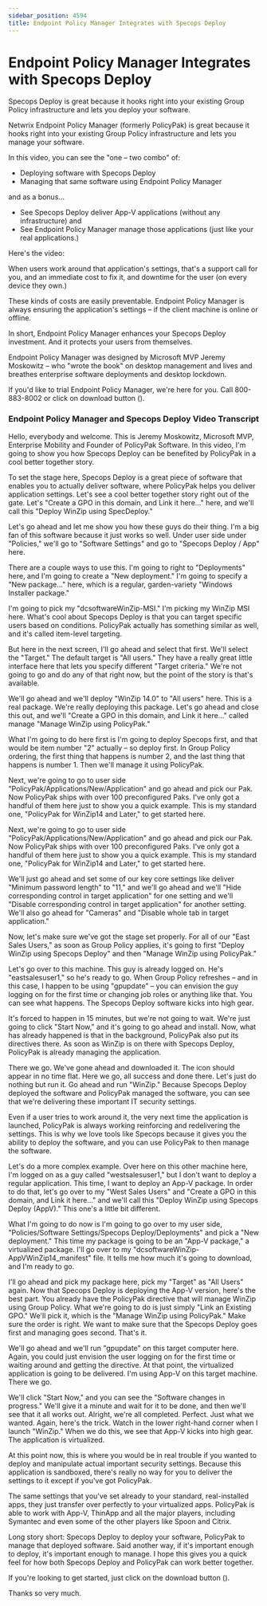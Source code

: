 ```yaml
---
sidebar_position: 4594
title: Endpoint Policy Manager Integrates with Specops Deploy
---
```


# Endpoint Policy Manager Integrates with Specops Deploy

Specops Deploy is great because it hooks right into your existing Group Policy infrastructure and lets you deploy your software.

Netwrix Endpoint Policy Manager (formerly PolicyPak) is great because it hooks right into your existing Group Policy infrastructure and lets you manage your software.

In this video, you can see the "one – two combo" of:

* Deploying software with Specops Deploy
* Managing that same software using Endpoint Policy Manager

and as a bonus…

* See Specops Deploy deliver App-V applications (without any infrastructure) and
* See Endpoint Policy Manager manage those applications (just like your real applications.)

Here's the video:

When users work around that application's settings, that's a support call for you, and an immediate cost to fix it, and downtime for the user (on every device they own.)

These kinds of costs are easily preventable. Endpoint Policy Manager is always ensuring the application's settings – if the client machine is online or offline.

In short, Endpoint Policy Manager enhances your Specops Deploy investment. And it protects your users from themselves.

Endpoint Policy Manager was designed by Microsoft MVP Jeremy Moskowitz – who "wrote the book" on desktop management and lives and breathes enterprise software deployments and desktop lockdown.

If you'd like to trial Endpoint Policy Manager, we're here for you. Call 800-883-8002 or click on download button ().

### Endpoint Policy Manager and Specops Deploy Video Transcript

Hello, everybody and welcome. This is Jeremy Moskowitz, Microsoft MVP, Enterprise Mobility and Founder of PolicyPak Software. In this video, I'm going to show you how Specops Deploy can be benefited by PolicyPak in a cool better together story.

To set the stage here, Specops Deploy is a great piece of software that enables you to actually deliver software, where PolicyPak helps you deliver application settings. Let's see a cool better together story right out of the gate. Let's "Create a GPO in this domain, and Link it here…" here, and we'll call this "Deploy WinZip using SpecDeploy."

Let's go ahead and let me show you how these guys do their thing. I'm a big fan of this software because it just works so well. Under user side under "Policies," we'll go to "Software Settings" and go to "Specops Deploy / App" here.

There are a couple ways to use this. I'm going to right to "Deployments" here, and I'm going to create a "New deployment." I'm going to specify a "New package…" here, which is a regular, garden-variety "Windows Installer package."

I'm going to pick my "dcsoftwareWinZip-MSI." I'm picking my WinZip MSI here. What's cool about Specops Deploy is that you can target specific users based on conditions. PolicyPak actually has something similar as well, and it's called item-level targeting.

But here in the next screen, I'll go ahead and select that first. We'll select the "Target." The default target is "All users." They have a really great little interface here that lets you specify different "Target criteria." We're not going to go and do any of that right now, but the point of the story is that's available.

We'll go ahead and we'll deploy "WinZip 14.0" to "All users" here. This is a real package. We're really deploying this package. Let's go ahead and close this out, and we'll "Create a GPO in this domain, and Link it here…" called manage "Manage WinZip using PolicyPak."

What I'm going to do here first is I'm going to deploy Specops first, and that would be item number "2" actually – so deploy first. In Group Policy ordering, the first thing that happens is number 2, and the last thing that happens is number 1. Then we'll manage it using PolicyPak.

Next, we're going to go to user side "PolicyPak/Applications/New/Application" and go ahead and pick our Pak. Now PolicyPak ships with over 100 preconfigured Paks. I've only got a handful of them here just to show you a quick example. This is my standard one, "PolicyPak for WinZip14 and Later," to get started here.

Next, we're going to go to user side "PolicyPak/Applications/New/Application" and go ahead and pick our Pak. Now PolicyPak ships with over 100 preconfigured Paks. I've only got a handful of them here just to show you a quick example. This is my standard one, "PolicyPak for WinZip14 and Later," to get started here.

We'll just go ahead and set some of our key core settings like deliver "Minimum password length" to "11," and we'll go ahead and we'll "Hide corresponding control in target application" for one setting and we'll "Disable corresponding control in target application" for another setting. We'll also go ahead for "Cameras" and "Disable whole tab in target application."

Now, let's make sure we've got the stage set properly. For all of our "East Sales Users," as soon as Group Policy applies, it's going to first "Deploy WinZip using Specops Deploy" and then "Manage WinZip using PolicyPak."

Let's go over to this machine. This guy is already logged on. He's "eastsalesuser1," so he's ready to go. When Group Policy refreshes – and in this case, I happen to be using "gpupdate" – you can envision the guy logging on for the first time or changing job roles or anything like that. You can see what happens. The Specops Deploy software kicks into high gear.

It's forced to happen in 15 minutes, but we're not going to wait. We're just going to click "Start Now," and it's going to go ahead and install. Now, what has already happened is that in the background, PolicyPak also put its directives there. As soon as WinZip is on there with Specops Deploy, PolicyPak is already managing the application.

There we go. We've gone ahead and downloaded it. The icon should appear in no time flat. Here we go, all success and done there. Let's just do nothing but run it. Go ahead and run "WinZip." Because Specops Deploy deployed the software and PolicyPak managed the software, you can see that we're delivering these important IT security settings.

Even if a user tries to work around it, the very next time the application is launched, PolicyPak is always working reinforcing and redelivering the settings. This is why we love tools like Specops because it gives you the ability to deploy the software, and you can use PolicyPak to then manage the software.

Let's do a more complex example. Over here on this other machine here, I'm logged on as a guy called "westsalesuser1," but I don't want to deploy a regular application. This time, I want to deploy an App-V package. In order to do that, let's go over to my "West Sales Users" and "Create a GPO in this domain, and Link it here…" and we'll call this "Deploy WinZip using Specops Deploy (AppV)." This one's a little bit different.

What I'm going to do now is I'm going to go over to my user side, "Policies/Software Settings/Specops Deploy/Deployments" and pick a "New deployment." This time my package is going to be an "App-V package," a virtualized package. I'll go over to my "dcsoftwareWinZip-AppVWinZip14\_manifest" file. It tells me how much it's going to download, and I'm ready to go.

I'll go ahead and pick my package here, pick my "Target" as "All Users" again. Now that Specops Deploy is deploying the App-V version, here's the best part. You already have the PolicyPak directive that will manage WinZip using Group Policy. What we're going to do is just simply "Link an Existing GPO." We'll pick it, which is the "Manage WinZip using PolicyPak." Make sure the order is right. We want to make sure that the Specops Deploy goes first and managing goes second. That's it.

We'll go ahead and we'll run "gpupdate" on this target computer here. Again, you could just envision the user logging on for the first time or waiting around and getting the directive. At that point, the virtualized application is going to be delivered. I'm using App-V on this target machine. There we go.

We'll click "Start Now," and you can see the "Software changes in progress." We'll give it a minute and wait for it to be done, and then we'll see that it all works out. Alright, we're all completed. Perfect. Just what we wanted. Again, here's the trick. Watch in the lower right-hand corner when I launch "WinZip." When we do this, we see that App-V kicks into high gear. The application is virtualized.

At this point now, this is where you would be in real trouble if you wanted to deploy and manipulate actual important security settings. Because this application is sandboxed, there's really no way for you to deliver the settings to it except if you've got PolicyPak.

The same settings that you've set already to your standard, real-installed apps, they just transfer over perfectly to your virtualized apps. PolicyPak is able to work with App-V, ThinApp and all the major players, including Symantec and even some of the other players like Spoon and Citrix.

Long story short: Specops Deploy to deploy your software, PolicyPak to manage that deployed software. Said another way, if it's important enough to deploy, it's important enough to manage. I hope this gives you a quick feel for how both Specops Deploy and PolicyPak can work better together.

If you're looking to get started, just click on the download button ().

Thanks so very much.